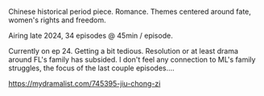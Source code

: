 Chinese historical period piece. Romance. Themes centered around fate, women's rights and freedom.

Airing late 2024, 34 episodes @ 45min / episode.

Currently on ep 24. Getting a bit tedious. Resolution or at least drama around FL's family has subsided. I don't feel any connection to ML's family struggles, the focus of the last couple episodes....

https://mydramalist.com/745395-jiu-chong-zi

